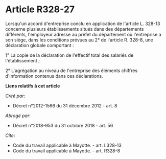 # Article R328-27

Lorsqu'un accord d'entreprise conclu en application de l'article L. 328-13 concerne plusieurs établissements situés dans des
départements différents, l'employeur adresse au préfet du département où l'entreprise a son siège, dans les conditions
prévues au 2° de l'article R. 328-8, une déclaration globale comportant : 

1° La copie de la déclaration de l'effectif total des salariés de l'établissement ; 

2° L'agrégation au niveau de l'entreprise des éléments chiffrés d'information contenus dans ces déclarations.

**Liens relatifs à cet article**

_Créé par_:

  - Décret n°2012-1566 du 31 décembre 2012 - art. 8

_Abrogé par_:

  - Décret n°2018-953 du 31 octobre 2018 - art. 56

_Cite_:

  - Code du travail applicable à Mayotte. - art. L328-13
  - Code du travail applicable à Mayotte. - art. R328-8
